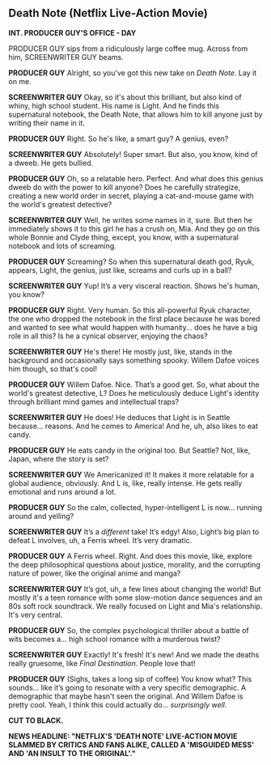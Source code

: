 ## Death Note (Netflix Live-Action Movie)

**INT. PRODUCER GUY'S OFFICE - DAY**

PRODUCER GUY sips from a ridiculously large coffee mug. Across from him, SCREENWRITER GUY beams.

**PRODUCER GUY**
Alright, so you've got this new take on *Death Note*. Lay it on me.

**SCREENWRITER GUY**
Okay, so it's about this brilliant, but also kind of whiny, high school student. His name is Light. And he finds this supernatural notebook, the Death Note, that allows him to kill anyone just by writing their name in it.

**PRODUCER GUY**
Right. So he's like, a smart guy? A genius, even?

**SCREENWRITER GUY**
Absolutely! Super smart. But also, you know, kind of a dweeb. He gets bullied.

**PRODUCER GUY**
Oh, so a relatable hero. Perfect. And what does this genius dweeb do with the power to kill anyone? Does he carefully strategize, creating a new world order in secret, playing a cat-and-mouse game with the world's greatest detective?

**SCREENWRITER GUY**
Well, he writes some names in it, sure. But then he immediately shows it to this girl he has a crush on, Mia. And they go on this whole Bonnie and Clyde thing, except, you know, with a supernatural notebook and lots of screaming.

**PRODUCER GUY**
Screaming? So when this supernatural death god, Ryuk, appears, Light, the genius, just like, screams and curls up in a ball?

**SCREENWRITER GUY**
Yup! It’s a very visceral reaction. Shows he's human, you know?

**PRODUCER GUY**
Right. Very human. So this all-powerful Ryuk character, the one who dropped the notebook in the first place because he was bored and wanted to see what would happen with humanity... does he have a big role in all this? Is he a cynical observer, enjoying the chaos?

**SCREENWRITER GUY**
He's there! He mostly just, like, stands in the background and occasionally says something spooky. Willem Dafoe voices him though, so that's cool!

**PRODUCER GUY**
Willem Dafoe. Nice. That’s a good get. So, what about the world's greatest detective, L? Does he meticulously deduce Light's identity through brilliant mind games and intellectual traps?

**SCREENWRITER GUY**
He does! He deduces that Light is in Seattle because… reasons. And he comes to America! And he, uh, also likes to eat candy.

**PRODUCER GUY**
He eats candy in the original too. But Seattle? Not, like, Japan, where the story is set?

**SCREENWRITER GUY**
We Americanized it! It makes it more relatable for a global audience, obviously. And L is, like, really intense. He gets really emotional and runs around a lot.

**PRODUCER GUY**
So the calm, collected, hyper-intelligent L is now… running around and yelling?

**SCREENWRITER GUY**
It’s a *different* take! It’s edgy! Also, Light’s big plan to defeat L involves, uh, a Ferris wheel. It’s very dramatic.

**PRODUCER GUY**
A Ferris wheel. Right. And does this movie, like, explore the deep philosophical questions about justice, morality, and the corrupting nature of power, like the original anime and manga?

**SCREENWRITER GUY**
It’s got, uh, a few lines about changing the world! But mostly it's a teen romance with some slow-motion dance sequences and an 80s soft rock soundtrack. We really focused on Light and Mia's relationship. It's very central.

**PRODUCER GUY**
So, the complex psychological thriller about a battle of wits becomes a… high school romance with a murderous twist?

**SCREENWRITER GUY**
Exactly! It's fresh! It's new! And we made the deaths really gruesome, like *Final Destination*. People love that!

**PRODUCER GUY**
(Sighs, takes a long sip of coffee)
You know what? This sounds… like it’s going to resonate with a very specific demographic. A demographic that maybe hasn't seen the original. And Willem Dafoe is pretty cool. Yeah, I think this could actually do... *surprisingly well*.

**CUT TO BLACK.**

**NEWS HEADLINE: "NETFLIX'S 'DEATH NOTE' LIVE-ACTION MOVIE SLAMMED BY CRITICS AND FANS ALIKE, CALLED A 'MISGUIDED MESS' AND 'AN INSULT TO THE ORIGINAL'."**